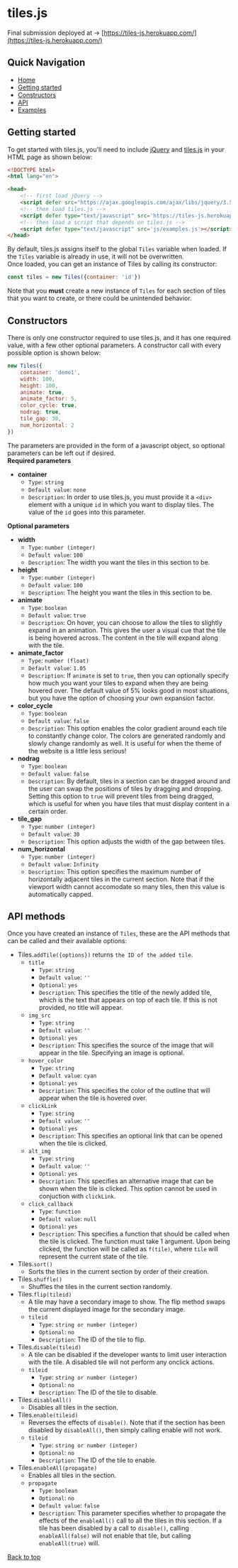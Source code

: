 # tiles.js

Final submission deployed at -> [https://tiles-js.herokuapp.com/](https://tiles-js.herokuapp.com/)


## Quick Navigation
- [Home](https://tiles-js.herokuapp.com/)
- [Getting started](#getting-started)
- [Constructors](#constructors)
- [API](#api-methods)
- [Examples](https://tiles-js.herokuapp.com/examples.html)


## Getting started
To get started with tiles.js, you'll need to include [jQuery](https://ajax.googleapis.com/ajax/libs/jquery/3.5.1/jquery.min.js) and [tiles.js](https://tiles-js.herokuapp.com/js/tiles.js) in your HTML page as shown below:
```html
<!DOCTYPE html>
<html lang="en">

<head>
    <!-- first load jQuery -->
    <script defer src="https://ajax.googleapis.com/ajax/libs/jquery/3.5.1/jquery.min.js"></script>
    <!-- then load tiles.js -->
    <script defer type="text/javascript" src='https://tiles-js.herokuapp.com/js/tiles.js'></script>
    <!-- then load a script that depends on tiles.js -->
    <script defer type="text/javascript" src='js/examples.js'></script>
</head>
```
By default, tiles.js assigns itself to the global `Tiles` variable when loaded. If the `Tiles` variable is already in use, it will not be overwritten.  
Once loaded, you can get an instance of Tiles by calling its constructor:
```javascript
const tiles = new Tiles({container: 'id'})
```
Note that you **must** create a new instance of `Tiles` for each section of tiles that you want to create, or there could be unintended behavior.


## Constructors
There is only one constructor required to use tiles.js, and it has one required value, with a few other optional parameters. A constructor call with every possible option is shown below:
```javascript
new Tiles({
    container: 'demo1',
    width: 100,
    height: 100,
    animate: true,
    animate_factor: 5,
    color_cycle: true,
    nodrag: true,
    tile_gap: 30,
    num_horizontal: 2
})
```
The parameters are provided in the form of a javascript object, so optional parameters can be left out if desired.  
**Required parameters**
- **container**
    - `Type`: `string`
    - `Default value`: `none`
    - `Description`: In order to use tiles.js, you must provide it a `<div>` element with a unique `id` in which you want to display tiles. The value of the `id` goes into this parameter.  

**Optional parameters**
- **width**
    - `Type`: `number (integer)`
    - `Default value`: `100`
    - `Description`: The width you want the tiles in this section to be.
- **height**
    - `Type`: `number (integer)`
    - `Default value`: `100`
    - `Description`: The height you want the tiles in this section to be.
- **animate**
    - `Type`: `boolean`
    - `Default value`: `true`
    - `Description`: On hover, you can choose to allow the tiles to slightly expand in an animation. This gives the user a visual cue that the tile is being hovered across. The content in the tile will expand along with the tile.
- **animate_factor**
    - `Type`: `number (float)`
    - `Default value`: `1.05`
    - `Description`: If `animate` is set to `true`, then you can optionally specify how much you want your tiles to expand when they are being hovered over. The default value of 5% looks good in most situations, but you have the option of choosing your own expansion factor.
- **color_cycle**
    - `Type`: `boolean`
    - `Default value`: `false`
    - `Description`: This option enables the color gradient around each tile to constantly change color. The colors are generated randomly and slowly change randomly as well. It is useful for when the theme of the website is a little less serious!
- **nodrag**
    - `Type`: `boolean`
    - `Default value`: `false`
    - `Description`: By default, tiles in a section can be dragged around and the user can swap the positions of tiles by dragging and dropping. Setting this option to `true` will prevent tiles from being dragged, which is useful for when you have tiles that must display content in a certain order.
- **tile_gap**
    - `Type`: `number (integer)`
    - `Default value`: `30`
    - `Description`: This option adjusts the width of the gap between tiles.
- **num_horizontal**
    - `Type`: `number (integer)`
    - `Default value`: `Infinity`
    - `Description`: This option specifies the maximum number of horizontally adjacent tiles in the current section. Note that if the viewport width cannot accomodate so many tiles, then this value is automatically capped.


## API methods
Once you have created an instance of `Tiles`, these are the API methods that can be called and their available options:
- Tiles.`addTile({options})` returns `the ID of the added tile`.
    - `title`
        - `Type`: `string`
        - `Default value`: `''`
        - `Optional`: `yes`
        - `Description`: This specifies the title of the newly added tile, which is the text that appears on top of each tile. If this is not provided, no title will appear.
    - `img_src`
        - `Type`: `string`
        - `Default value`: `''`
        - `Optional`: `yes`
        - `Description`: This specifies the source of the image that will appear in the tile. Specifying an image is optional.
    - `hover_color`
        - `Type`: `string`
        - `Default value`: `cyan`
        - `Optional`: `yes`
        - `Description`: This specifies the color of the outline that will appear when the tile is hovered over.
    - `clickLink`
        - `Type`: `string`
        - `Default value`: `''`
        - `Optional`: `yes`
        - `Description`: This specifies an optional link that can be opened when the tile is clicked.
    - `alt_img`
        - `Type`: `string`
        - `Default value`: `''`
        - `Optional`: `yes`
        - `Description`: This specifies an alternative image that can be shown when the tile is clicked. This option cannot be used in conjuction with `clickLink`.
    - `click_callback`
        - `Type`: `function`
        - `Default value`: `null`
        - `Optional`: `yes`
        - `Description`: This specifies a function that should be called when the tile is clicked. The function must take 1 argument. Upon being clicked, the function will be called as `f(tile)`, where `tile` will represent the current state of the tile.
- Tiles.`sort()`
    - Sorts the tiles in the current section by order of their creation.
- Tiles.`shuffle()`
    - Shuffles the tiles in the current section randomly.
- Tiles.`flip(tileid)`
    - A tile may have a secondary image to show. The flip method swaps the current displayed image for the secondary image.
    - `tileid`
        - `Type`: `string or number (integer)`
        - `Optional`: `no`
        - `Description`: The ID of the tile to flip.
- Tiles.`disable(tileid)`
    - A tile can be disabled if the developer wants to limit user interaction with the tile. A disabled tile will not perform any onclick actions.
    - `tileid`
        - `Type`: `string or number (integer)`
        - `Optional`: `no`
        - `Description`: The ID of the tile to disable.
- Tiles.`disableAll()`
    - Disables all tiles in the section.
- Tiles.`enable(tileid)`
    - Reverses the effects of `disable()`. Note that if the section has been disabled by `disableAll()`, then simply calling enable will not work.
    - `tileid`
        - `Type`: `string or number (integer)`
        - `Optional`: `no`
        - `Description`: The ID of the tile to enable.
- Tiles.`enableAll(propagate)`
    - Enables all tiles in the section.
    - `propagate`
        - `Type`: `boolean`
        - `Optional`: `no`
        - `Default value`: `false`
        - `Description`: This parameter specifies whether to propagate the effects of the `enableAll()` call to all the tiles in this section. If a tile has been disabled by a call to `disable()`, calling `enableAll(false)` will not enable that tile, but calling `enableAll(true)` will.

[Back to top](#quick-navigation)
